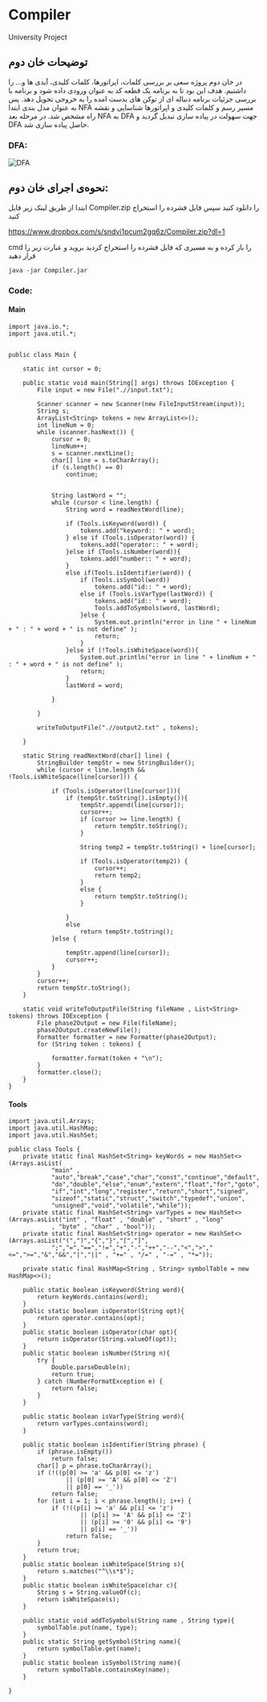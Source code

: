 # Compiler
University Project

## توضیحات خان دوم

در خان دوم پروژه سعی بر بررسی کلمات، اپراتورها، کلمات کلیدی، آیدی ها و... را داشتیم. هدف این بود تا به برنامه یک قطعه کد به عنوان
ورودی داده شود و برنامه با بررسی جزئیات برنامه دنباله ای از توکن های بدست امده را به خروجی تحویل دهد.
پس به عنوان مدل بندی
ابتدا NFA مسیر رسم و کلمات کلیدی و اپراتورها شناسایی و نقشه راه مشخص شد. در مرحله بعد NFA به DFA جهت سهولت در پیاده
سازی تبدیل گردید و DFA حاصل پیاده سازی شد.


### DFA:

![DFA](https://s4.uupload.ir/files/screenshot_2021-11-29_170022_4q1d.jpg)


## نحوه‌ی اجرای خان دوم:
ابتدا از طریق لینک زیر فایل Compiler.zip را دانلود کنید
سپس فایل فشرده را استخراج کنید

https://www.dropbox.com/s/sndvi1pcum2gq6z/Compiler.zip?dl=1

cmd را باز کرده و به مسیری که فایل فشرده را استحراج کردید بروید و عبارت زیر را قرار دهید

``` java -jar Compiler.jar ```


### Code:

#### Main

``` 
import java.io.*;
import java.util.*;


public class Main {

    static int cursor = 0;

    public static void main(String[] args) throws IOException {
        File input = new File(".//input.txt");

        Scanner scanner = new Scanner(new FileInputStream(input));
        String s;
        ArrayList<String> tokens = new ArrayList<>();
        int lineNum = 0;
        while (scanner.hasNext()) {
            cursor = 0;
            lineNum++;
            s = scanner.nextLine();
            char[] line = s.toCharArray();
            if (s.length() == 0)
                continue;


            String lastWord = "";
            while (cursor < line.length) {
                String word = readNextWord(line);

                if (Tools.isKeyword(word)) {
                    tokens.add("keyword:: " + word);
                } else if (Tools.isOperator(word)) {
                    tokens.add("operator:: " + word);
                }else if (Tools.isNumber(word)){
                    tokens.add("number:: " + word);
                }
                else if(Tools.isIdentifier(word)) {
                    if (Tools.isSymbol(word))
                        tokens.add("id:: " + word);
                    else if (Tools.isVarType(lastWord)) {
                        tokens.add("id:: " + word);
                        Tools.addToSymbols(word, lastWord);
                    }else {
                        System.out.println("error in line " + lineNum + " : " + word + " is not define" );
                        return;
                    }
                }else if (!Tools.isWhiteSpace(word)){
                    System.out.println("error in line " + lineNum + " : " + word + " is not define" );
                    return;
                }
                lastWord = word;

            }

        }

        writeToOutputFile(".//output2.txt" , tokens);

    }

    static String readNextWord(char[] line) {
        StringBuilder tempStr = new StringBuilder();
        while (cursor < line.length && !Tools.isWhiteSpace(line[cursor])) {

            if (Tools.isOperator(line[cursor])){
                if (tempStr.toString().isEmpty()){
                    tempStr.append(line[cursor]);
                    cursor++;
                    if (cursor >= line.length) {
                        return tempStr.toString();
                    }

                    String temp2 = tempStr.toString() + line[cursor];

                    if (Tools.isOperator(temp2)) {
                        cursor++;
                        return temp2;
                    }
                    else {
                        return tempStr.toString();
                    }

                }
                else
                    return tempStr.toString();
            }else {

                tempStr.append(line[cursor]);
                cursor++;
            }
        }
        cursor++;
        return tempStr.toString();
    }

    static void writeToOutputFile(String fileName , List<String> tokens) throws IOException {
        File phase2Output = new File(fileName);
        phase2Output.createNewFile();
        Formatter formatter = new Formatter(phase2Output);
        for (String token : tokens) {

            formatter.format(token + "\n");
        }
        formatter.close();
    }
}
```

#### Tools
```
import java.util.Arrays;
import java.util.HashMap;
import java.util.HashSet;

public class Tools {
    private static final HashSet<String> keyWords = new HashSet<>(Arrays.asList(
            "main" ,
            "auto","break","case","char","const","continue","default",
            "do","double","else","enum","extern","float","for","goto",
            "if","int","long","register","return","short","signed",
            "sizeof","static","struct","switch","typedef","union",
            "unsigned","void","volatile","while"));
    private static final HashSet<String> varTypes = new HashSet<>(Arrays.asList("int" , "float" , "double" , "short" , "long"
            , "byte" , "char" , "bool"));
    private static final HashSet<String> operator = new HashSet<>(Arrays.asList("(",")","{","}","[","]",
            ";","=","==","!=","+","-","++","--","<",">","<=",">=","&","&&","|","||" , "+=" , "/=" , "-=" , "*="));

    private static final HashMap<String , String> symbolTable = new HashMap<>();

    public static boolean isKeyword(String word){
        return keyWords.contains(word);
    }
    public static boolean isOperator(String opt){
        return operator.contains(opt);
    }
    public static boolean isOperator(char opt){
        return isOperator(String.valueOf(opt));
    }
    public static boolean isNumber(String n){
        try {
            Double.parseDouble(n);
            return true;
        } catch (NumberFormatException e) {
            return false;
        }
    }

    public static boolean isVarType(String word){
        return varTypes.contains(word);
    }

    public static boolean isIdentifier(String phrase) {
        if (phrase.isEmpty())
            return false;
        char[] p = phrase.toCharArray();
        if (!((p[0] >= 'a' && p[0] <= 'z')
                || (p[0] >= 'A' && p[0] <= 'Z')
                || p[0] == '_'))
            return false;
        for (int i = 1; i < phrase.length(); i++) {
            if (!((p[i] >= 'a' && p[i] <= 'z')
                    || (p[i] >= 'A' && p[i] <= 'Z')
                    || (p[i] >= '0' && p[i] <= '9')
                    || p[i] == '_'))
                return false;
        }
        return true;
    }
    public static boolean isWhiteSpace(String s){
        return s.matches("^\\s*$");
    }
    public static boolean isWhiteSpace(char c){
        String s = String.valueOf(c);
        return isWhiteSpace(s);
    }

    public static void addToSymbols(String name , String type){
        symbolTable.put(name, type);
    }
    public static String getSymbol(String name){
        return symbolTable.get(name);
    }
    public static boolean isSymbol(String name){
        return symbolTable.containsKey(name);
    }

}

```


